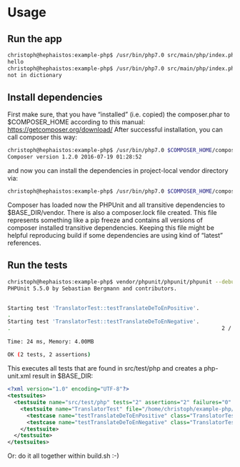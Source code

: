 Usage
=====

Run the app
-----------
```bash
christoph@hephaistos:example-php$ /usr/bin/php7.0 src/main/php/index.php hallo
hello
christoph@hephaistos:example-php$ /usr/bin/php7.0 src/main/php/index.php blubb
not in dictionary
```

Install dependencies
--------------------
First make sure, that you have “installed” (i.e. copied) the composer.phar to $COMPOSER_HOME according to this manual: https://getcomposer.org/download/
After successful installation, you can call composer this way:
```bash
christoph@hephaistos:example-php$ /usr/bin/php7.0 $COMPOSER_HOME/composer.phar --version
Composer version 1.2.0 2016-07-19 01:28:52
```
and now you can install the dependencies in project-local vendor directory via:
```bash
christoph@hephaistos:example-php$ /usr/bin/php7.0 $COMPOSER_HOME/composer.phar update
```
Composer has loaded now the PHPUnit and all transitive dependencies to $BASE_DIR/vendor. There is also a composer.lock file created. This file represents something like a pip freeze and contains all versions of composer installed transitive dependencies. Keeping this file might be helpful reproducing build if some dependencies are using kind of “latest” references. 

Run the tests
-------------
```bash
christoph@hephaistos:example-php$ vendor/phpunit/phpunit/phpunit --debug --log-junit=php-unit.xml src/test/php
PHPUnit 5.5.0 by Sebastian Bergmann and contributors.
 
 
Starting test 'TranslatorTest::testTranslateDeToEnPositive'.
.
Starting test 'TranslatorTest::testTranslateDeToEnNegative'.
.                                                                  2 / 2 (100%)
 
Time: 24 ms, Memory: 4.00MB
 
OK (2 tests, 2 assertions)
````
This executes all tests that are found in src/test/php and creates a php-unit.xml result in $BASE_DIR:
```xml
<?xml version="1.0" encoding="UTF-8"?>
<testsuites>
  <testsuite name="src/test/php" tests="2" assertions="2" failures="0" errors="0" time="0.002224">
    <testsuite name="TranslatorTest" file="/home/christoph/example-php/src/test/php/TranslatorTest.php" tests="2" assertions="2" failures="0" errors="0" time="0.002224">
      <testcase name="testTranslateDeToEnPositive" class="TranslatorTest" file="/home/christoph/example-php/src/test/php/TranslatorTest.php" line="8" assertions="1" time="0.002044"/>
      <testcase name="testTranslateDeToEnNegative" class="TranslatorTest" file="/home/christoph/example-php/src/test/php/TranslatorTest.php" line="18" assertions="1" time="0.000180"/>
    </testsuite>
  </testsuite>
</testsuites>
```

Or: do it all together within build.sh :-)
